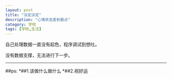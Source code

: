 ```yaml
---
layout: post
title: "淡定淡定"
description: "心情状态差到极点"
category: 学校
tags: [学校,生活]
---
```


自己处理数据一直没有起色，程序调试到想吐。<br>

没有数据支撑，无法进行下一步。<br>

------

##ps:
    *##1.该做什么做什么
    *##2.祝好运

